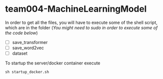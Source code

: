 # team004-MachineLearningModel

In order to get all the files, you will have to execute some of the shell script, which are in the folder (*You might need to sudo in order to execute some of the code below*)

  - [ ] save_transformer
  - [ ] save_word2vec
  - [ ] dataset

To startup the server/docker container execute

```
sh startup_docker.sh
```
